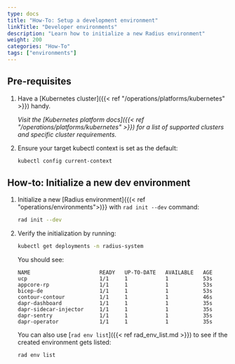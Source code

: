 ```yaml
---
type: docs
title: "How-To: Setup a development environment"
linkTitle: "Developer environments"
description: "Learn how to initialize a new Radius environment"
weight: 200
categories: "How-To"
tags: ["environments"]
---
```


## Pre-requisites

1. Have a [Kubernetes cluster]({{< ref "/operations/platforms/kubernetes" >}}) handy.

   *Visit the [Kubernetes platform docs]({{< ref "/operations/platforms/kubernetes" >}}) for a list of supported clusters and specific cluster requirements.*

1. Ensure your target kubectl context is set as the default:
   ```bash
   kubectl config current-context
   ```

## How-to: Initialize a new dev environment

1. Initialize a new [Radius environment]{{(< ref "operations/environments">)}} with `rad init --dev` command:
   ```bash
   rad init --dev
   ```
2. Verify the initialization by running:
   ```bash
   kubectl get deployments -n radius-system
   ```

   You should see:

   ```
   NAME                      READY   UP-TO-DATE   AVAILABLE   AGE
   ucp                       1/1     1            1           53s
   appcore-rp                1/1     1            1           53s
   bicep-de                  1/1     1            1           53s
   contour-contour           1/1     1            1           46s
   dapr-dashboard            1/1     1            1           35s
   dapr-sidecar-injector     1/1     1            1           35s
   dapr-sentry               1/1     1            1           35s
   dapr-operator             1/1     1            1           35s
   ```

   You can also use [`rad env list`]({{< ref rad_env_list.md >}}) to see if the created environment gets listed:
   
   ```bash
   rad env list
   ```


